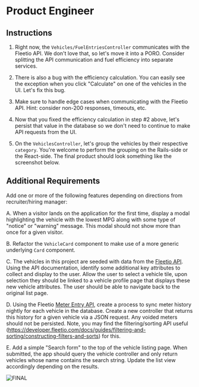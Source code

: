 # Product Engineer

## Instructions

1. Right now, the `Vehicles/FuelEntriesController` communicates with the
   Fleetio API. We don't love that, so let's move it into a PORO. Consider
   splitting the API communication and fuel efficiency into separate services.

2. There is also a bug with the efficiency calculation. You can easily see the
   exception when you click "Calculate" on one of the vehicles in the UI.
   Let's fix this bug.

3. Make sure to handle edge cases when communicating with the Fleetio API.
   Hint: consider non-200 responses, timeouts, etc.

4. Now that you fixed the efficiency calculation in step #2 above, let's
   persist that value in the database so we don't need to continue to make
   API requests from the UI.

5. On the `VehiclesController`, let's group the vehicles by their respective
   `category`. You're welcome to perform the grouping on the Rails-side or the
   React-side. The final product should look something like the screenshot below.

## Additional Requirements
Add one or more of the following features depending on directions from recruiter/hiring manager:

A. When a visitor lands on the application for the first time, display a modal highlighting the vehicle with the lowest MPG along with some type of
   "notice" or "warning" message. This modal should not show more than once for a given visitor.

B. Refactor the `VehicleCard` component to make use of a more generic underlying
   `Card` component.

C. The vehicles in this project are seeded with data from the [Fleetio API](https://developer.fleetio.com/docs/api/v-1-vehicles-index). Using the API documentation, identify some additional key
  attributes to collect and display to the user. Allow the user to select a vehicle tile, upon selection they should be linked to a vehicle profile page that displays these new vehicle attributes.
  The user should be able to navigate back to the original list page.

D. Using the Fleetio [Meter Entry API](https://developer.fleetio.com/docs/api/v-1-vehicles-meter-entries), create a process to sync meter history nightly for each vehicle in the database. Create a new controller that returns this history for a given vehicle via a JSON request. Any voided meters should not be persisted. Note, you may find the filtering/sorting API useful (https://developer.fleetio.com/docs/guides/filtering-and-sorting/constructing-filters-and-sorts) for this.

E. Add a simple "Search form" to the top of the vehicle listing page. When submitted, the app should query the vehicle controller and only return vehicles whose name contains the search string. Update the list view accordingly depending on the results.

   ![FINAL](../.github/final.png)
 